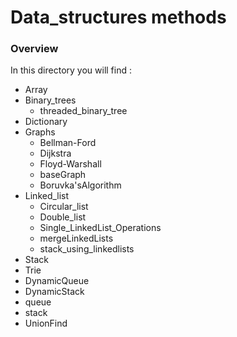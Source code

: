 # Data_structures methods 

### Overview 

In this directory you will find :
* Array
* Binary_trees
   - threaded_binary_tree
* Dictionary
* Graphs 
  - Bellman-Ford
  - Dijkstra
  - Floyd-Warshall
  - baseGraph
  - Boruvka'sAlgorithm
* Linked_list
   - Circular_list
   - Double_list
   - Single_LinkedList_Operations
   - mergeLinkedLists
   - stack_using_linkedlists
* Stack
* Trie
* DynamicQueue
* DynamicStack
* queue
* stack
* UnionFind
